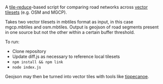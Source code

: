 A [tile-reduce](https://github.com/mapbox/tile-reduce)-based script for comparing road networks across [vector tilesets](https://github.com/mapbox/vector-tile-spec) (e.g. OSM and MGCP).

Takes two vector tilesets in mbtiles format as input, in this case mgcp.mbtiles and osm.mbtiles. Output is geojson of road segments present in one source but not the other within a certain buffer threshold. 

To run:

* Clone repository
* Update diff.js as necessary to reference local tilesets
* `npm install && npm link`
* `node index.js`

Geojson may then be turned into vector tiles with tools like [tippecanoe](https://github.com/mapbox/tippecanoe).
